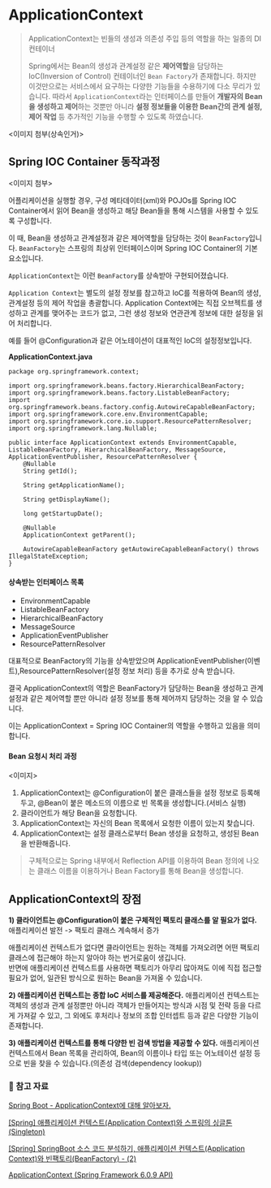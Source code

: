 # ApplicationContext
> ApplicationContext는 빈들의 생성과 의존성 주입 등의 역할을 하는 일종의 DI 컨테이너
>
> Spring에서는 Bean의 생성과 관계설정 같은 **제어역할**을 담당하는 IoC(Inversion of Control) 컨테이너인 `Bean Factory`가 존재합니다. 하지만 이것만으로는 서비스에서 요구하는 다양한 기능들을 수용하기에 다소 무리가 있습니다. 따라서 `ApplicationContext`라는 인터페이스를 만들어 **개발자의 Bean을 생성하고 제어**하는 것뿐만 아니라 **설정 정보들을 이용한 Bean간의 관계 설정, 제어 작업** 등 추가적인 기능을 수행할 수 있도록 하였습니다.

<이미지 첨부(상속인거)>


## Spring IOC Container 동작과정
<이미지 첨부>

어플리케이션을 실행할 경우, 구성 메타데이터(xml)와 POJOs를 Spring IOC Container에서 읽어 Bean을 생성하고 해당 Bean들을 통해 시스템을 사용할 수 있도록 구성합니다.

이 때, Bean을 생성하고 관계설정과 같은 제어역할을 담당하는 것이 `BeanFactory`입니다. `BeanFactory`는 스프링의 최상위 인터페이스이며 Spring IOC Container의 기본 요소입니다.

`ApplicationContext`는 이런 `BeanFactory`를 상속받아 구현되어졌습니다.

`Application Context`는 별도의 설정 정보를 참고하고 IoC를 적용하여 Bean의 생성, 관계설정 등의 제어 작업을 총괄합니다. Application Context에는 직접 오브젝트를 생성하고 관계를 맺어주는 코드가 없고, 그런 생성 정보와 연관관계 정보에 대한 설정을 읽어 처리합니다. 

예를 들어 @Configuration과 같은 어노테이션이 대표적인 IoC의 설정정보입니다.

**ApplicationContext.java**
```
package org.springframework.context;

import org.springframework.beans.factory.HierarchicalBeanFactory;
import org.springframework.beans.factory.ListableBeanFactory;
import org.springframework.beans.factory.config.AutowireCapableBeanFactory;
import org.springframework.core.env.EnvironmentCapable;
import org.springframework.core.io.support.ResourcePatternResolver;
import org.springframework.lang.Nullable;

public interface ApplicationContext extends EnvironmentCapable, ListableBeanFactory, HierarchicalBeanFactory, MessageSource, ApplicationEventPublisher, ResourcePatternResolver {
    @Nullable
    String getId();

    String getApplicationName();

    String getDisplayName();

    long getStartupDate();

    @Nullable
    ApplicationContext getParent();

    AutowireCapableBeanFactory getAutowireCapableBeanFactory() throws IllegalStateException;
}
```

#### 상속받는 인터페이스 목록
- EnvironmentCapable
- ListableBeanFactory
- HierarchicalBeanFactory
- MessageSource
- ApplicationEventPublisher
- ResourcePatternResolver

 대표적으로 BeanFactory의 기능을 상속받았으며 ApplicationEventPublisher(이벤트),ResourcePatternResolver(설정 정보 처리) 등을 추가로 상속 받습니다.

 결국 ApplicationContext의 역할은 BeanFactory가 담당하는 Bean을 생성하고 관계설정과 같은 제어역할 뿐만 아니라 설정 정보를 통해 제어까지 담당하는 것을 알 수 있습니다.

이는 ApplicationContext = Spring IOC Container의 역할을 수행하고 있음을 의미합니다.

#### Bean 요청시 처리 과정
<이미지>

1. ApplicationContext는 @Configuration이 붙은 클래스들을 설정 정보로 등록해두고, @Bean이 붙은 메소드의 이름으로 빈 목록을 생성합니다.(서비스 실행)
2. 클라이언트가 해당 Bean을 요청합니다.
3. ApplicationContext는 자신의 Bean 목록에서 요청한 이름이 있는지 찾습니다.
4. ApplicationContext는 설정 클래스로부터 Bean 생성을 요청하고, 생성된 Bean을 반환해줍니다.

> 구체적으로는 Spring 내부에서 Reflection API를 이용하여 Bean 정의에 나오는 클래스 이름을 이용하거나 Bean Factory를 통해 Bean을 생성합니다.

## ApplicationContext의 장점
**1) 클라이언트는 @Configuration이 붙은 구체적인 팩토리 클래스를 알 필요가 없다.**
애플리케이션 발전 -> 팩토리 클래스 계속해서 증가 

애플리케이션 컨텍스트가 없다면 클라이언트는 원하는 객체를 가져오려면 어떤 팩토리 클래스에 접근해야 하는지 알아야 하는 번거로움이 생깁니다.
<br>반면에 애플리케이션 컨텍스트를 사용하면 팩토리가 아무리 많아져도 이에 직접 접근할 필요가 없어, 일관된 방식으로 원하는 Bean을 가져올 수 있습니다.

**2) 애플리케이션 컨텍스트는 종합 IoC 서비스를 제공해준다.**
애플리케이션 컨텍스트는 객체의 생성과 관계 설정뿐만 아니라 객체가 만들어지는 방식과 시점 및 전략 등을 다르게 가져갈 수 있고, 그 외에도 후처리나 정보의 조합 인터셉트 등과 같은 다양한 기능이 존재합니다.

**3) 애플리케이션 컨텍스트를 통해 다양한 빈 검색 방법을 제공할 수 있다.**
애플리케이션 컨텍스트에서 Bean 목록을 관리하여, Bean의 이름이나 타입 또는 어노테이션 설정 등으로 빈을 찾을 수 있습니다.(의존성 검색(dependency lookup))


### 📖 참고 자료
[Spring Boot - ApplicationContext에 대해 알아보자.](https://velog.io/@gehwan96/Spring-Boot-ApplicationContext%EC%97%90-%EB%8C%80%ED%95%B4-%EC%95%8C%EC%95%84%EB%B3%B4%EC%9E%90)

[[Spring] 애플리케이션 컨텍스트(Application Context)와 스프링의 싱글톤(Singleton)](https://mangkyu.tistory.com/151)

[[Spring] SpringBoot 소스 코드 분석하기, 애플리케이션 컨텍스트(Application Context)와 빈팩토리(BeanFactory) - (2)](https://mangkyu.tistory.com/210)

[ApplicationContext (Spring Framework 6.0.9 API)](https://docs.spring.io/spring-framework/docs/current/javadoc-api/org/springframework/context/ApplicationContext.html)

